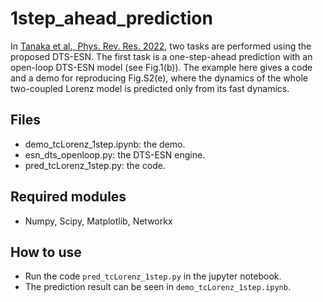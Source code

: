 # 1step_ahead_prediction
In [Tanaka et al., Phys. Rev. Res. 2022](https://journals.aps.org/prresearch/abstract/10.1103/PhysRevResearch.4.L032014), two tasks are performed using the proposed DTS-ESN. The first task is a one-step-ahead prediction with an open-loop DTS-ESN model (see Fig.1(b)). The example here gives a code and a demo for reproducing Fig.S2(e), where the dynamics of the whole two-coupled Lorenz model is predicted only from its fast dynamics.

  ## Files
  * demo_tcLorenz_1step.ipynb: the demo.
  * esn_dts_openloop.py: the DTS-ESN engine. 
  * pred_tcLorenz_1step.py: the code.

  ## Required modules
  * Numpy, Scipy, Matplotlib, Networkx
  
  ## How to use
  * Run the code ```pred_tcLorenz_1step.py``` in the jupyter notebook.
  * The prediction result can be seen in ```demo_tcLorenz_1step.ipynb```.

